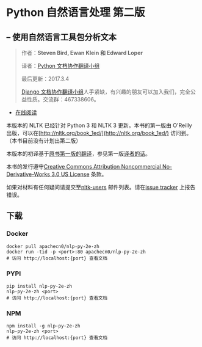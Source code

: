 # Python 自然语言处理 第二版

## – 使用自然语言工具包分析文本

> 作者：**Steven Bird, Ewan Klein 和 Edward Loper**
> 
> 译者：[Python 文档协作翻译小组](http://usyiyi.cn/translate/nltk_python/index.html)
> 
> 最后更新：2017.3.4
> 
> [Django 文档协作翻译小组](http://python.usyiyi.cn/django/index.html)人手紧缺，有兴趣的朋友可以加入我们，完全公益性质。交流群：467338606。

+   [在线阅读](https://nltk.apachecn.org)

本版本的 NLTK 已经针对 Python 3 和 NLTK 3 更新。本书的第一版由 O'Reilly 出版，可以在[http://nltk.org/book_1ed/](http://nltk.org/book_1ed/) 访问到。（本书目前没有计划出第二版）

本版本的初译基于[原书第一版的翻译](http://www.52nlp.cn/resources)，参见第一版[译者的话](./15.html)。

本书的发行遵守[Creative Commons Attribution Noncommercial No-Derivative-Works 3.0 US License](http://creativecommons.org/licenses/by-nc-nd/3.0/us/) 条款。

如果对材料有任何疑问请提交至[nltk-users](http://groups.google.com/group/nltk-users) 邮件列表。请在[issue tracker](https://github.com/nltk/nltk_book/issues) 上报告错误。

## 下载

### Docker

```
docker pull apachecn0/nlp-py-2e-zh
docker run -tid -p <port>:80 apachecn0/nlp-py-2e-zh
# 访问 http://localhost:{port} 查看文档
```

### PYPI

```
pip install nlp-py-2e-zh
nlp-py-2e-zh <port>
# 访问 http://localhost:{port} 查看文档
```

### NPM

```
npm install -g nlp-py-2e-zh
nlp-py-2e-zh <port>
# 访问 http://localhost:{port} 查看文档
```
